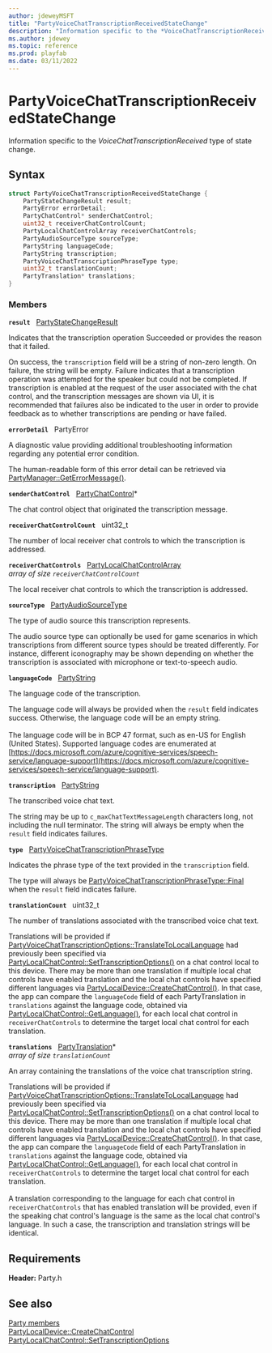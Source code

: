 ```yaml
---
author: jdeweyMSFT
title: "PartyVoiceChatTranscriptionReceivedStateChange"
description: "Information specific to the *VoiceChatTranscriptionReceived* type of state change."
ms.author: jdewey
ms.topic: reference
ms.prod: playfab
ms.date: 03/11/2022
---
```


# PartyVoiceChatTranscriptionReceivedStateChange  

Information specific to the *VoiceChatTranscriptionReceived* type of state change.  

## Syntax  
  
```cpp
struct PartyVoiceChatTranscriptionReceivedStateChange {  
    PartyStateChangeResult result;  
    PartyError errorDetail;  
    PartyChatControl* senderChatControl;  
    uint32_t receiverChatControlCount;  
    PartyLocalChatControlArray receiverChatControls;  
    PartyAudioSourceType sourceType;  
    PartyString languageCode;  
    PartyString transcription;  
    PartyVoiceChatTranscriptionPhraseType type;  
    uint32_t translationCount;  
    PartyTranslation* translations;  
}  
```
  
### Members  
  
**`result`** &nbsp; [PartyStateChangeResult](../enums/partystatechangeresult.md)  
  
Indicates that the transcription operation Succeeded or provides the reason that it failed.
  
On success, the ```transcription``` field will be a string of non-zero length. On failure, the string will be empty. Failure indicates that a transcription operation was attempted for the speaker but could not be completed. If transcription is enabled at the request of the user associated with the chat control, and the transcription messages are shown via UI, it is recommended that failures also be indicated to the user in order to provide feedback as to whether transcriptions are pending or have failed.
  
**`errorDetail`** &nbsp; PartyError  
  
A diagnostic value providing additional troubleshooting information regarding any potential error condition.
  
The human-readable form of this error detail can be retrieved via [PartyManager::GetErrorMessage()](../classes/PartyManager/methods/partymanager_geterrormessage.md).
  
**`senderChatControl`** &nbsp; [PartyChatControl](../classes/PartyChatControl/partychatcontrol.md)*  
  
The chat control object that originated the transcription message.
  
**`receiverChatControlCount`** &nbsp; uint32_t  
  
The number of local receiver chat controls to which the transcription is addressed.
  
**`receiverChatControls`** &nbsp; [PartyLocalChatControlArray](../typedefs.md)  
*array of size `receiverChatControlCount`*  
  
The local receiver chat controls to which the transcription is addressed.
  
**`sourceType`** &nbsp; [PartyAudioSourceType](../enums/partyaudiosourcetype.md)  
  
The type of audio source this transcription represents.
  
The audio source type can optionally be used for game scenarios in which transcriptions from different source types should be treated differently. For instance, different iconography may be shown depending on whether the transcription is associated with microphone or text-to-speech audio.
  
**`languageCode`** &nbsp; [PartyString](../typedefs.md)  
  
The language code of the transcription.
  
The language code will always be provided when the ```result``` field indicates success. Otherwise, the language code will be an empty string. <br /><br /> The language code will be in BCP 47 format, such as en-US for English (United States). Supported language codes are enumerated at [https://docs.microsoft.com/azure/cognitive-services/speech-service/language-support](https://docs.microsoft.com/azure/cognitive-services/speech-service/language-support).
  
**`transcription`** &nbsp; [PartyString](../typedefs.md)  
  
The transcribed voice chat text.
  
The string may be up to ```c_maxChatTextMessageLength``` characters long, not including the null terminator. The string will always be empty when the ```result``` field indicates failures.
  
**`type`** &nbsp; [PartyVoiceChatTranscriptionPhraseType](../enums/partyvoicechattranscriptionphrasetype.md)  
  
Indicates the phrase type of the text provided in the ```transcription``` field.
  
The type will always be [PartyVoiceChatTranscriptionPhraseType::Final](../enums/partyvoicechattranscriptionphrasetype.md) when the ```result``` field indicates failure.
  
**`translationCount`** &nbsp; uint32_t  
  
The number of translations associated with the transcribed voice chat text.
  
Translations will be provided if [PartyVoiceChatTranscriptionOptions::TranslateToLocalLanguage](../enums/partyvoicechattranscriptionoptions.md) had previously been specified via [PartyLocalChatControl::SetTranscriptionOptions()](../classes/PartyLocalChatControl/methods/partylocalchatcontrol_settranscriptionoptions.md) on a chat control local to this device. There may be more than one translation if multiple local chat controls have enabled translation and the local chat controls have specified different languages via [PartyLocalDevice::CreateChatControl()](../classes/PartyLocalDevice/methods/partylocaldevice_createchatcontrol.md). In that case, the app can compare the ```languageCode``` field of each PartyTranslation in ```translations``` against the language code, obtained via [PartyLocalChatControl::GetLanguage()](../classes/PartyLocalChatControl/methods/partylocalchatcontrol_getlanguage.md), for each local chat control in ```receiverChatControls``` to determine the target local chat control for each translation.
  
**`translations`** &nbsp; [PartyTranslation](partytranslation.md)*  
*array of size `translationCount`*  
  
An array containing the translations of the voice chat transcription string.
  
Translations will be provided if [PartyVoiceChatTranscriptionOptions::TranslateToLocalLanguage](../enums/partyvoicechattranscriptionoptions.md) had previously been specified via [PartyLocalChatControl::SetTranscriptionOptions()](../classes/PartyLocalChatControl/methods/partylocalchatcontrol_settranscriptionoptions.md) on a chat control local to this device. There may be more than one translation if multiple local chat controls have enabled translation and the local chat controls have specified different languages via [PartyLocalDevice::CreateChatControl()](../classes/PartyLocalDevice/methods/partylocaldevice_createchatcontrol.md). In that case, the app can compare the ```languageCode``` field of each PartyTranslation in ```translations``` against the language code, obtained via [PartyLocalChatControl::GetLanguage()](../classes/PartyLocalChatControl/methods/partylocalchatcontrol_getlanguage.md), for each local chat control in ```receiverChatControls``` to determine the target local chat control for each translation. <br /><br /> A translation corresponding to the language for each chat control in ```receiverChatControls``` that has enabled translation will be provided, even if the speaking chat control's language is the same as the local chat control's language. In such a case, the transcription and translation strings will be identical.
  
  
## Requirements  
  
**Header:** Party.h
  
## See also  
[Party members](../party_members.md)  
[PartyLocalDevice::CreateChatControl](../classes/PartyLocalDevice/methods/partylocaldevice_createchatcontrol.md)  
[PartyLocalChatControl::SetTranscriptionOptions](../classes/PartyLocalChatControl/methods/partylocalchatcontrol_settranscriptionoptions.md)
  
  
